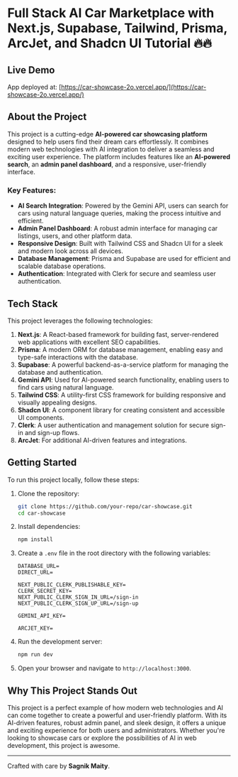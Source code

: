 # Full Stack AI Car Marketplace with Next.js, Supabase, Tailwind, Prisma, ArcJet, and Shadcn UI Tutorial 🔥🔥

## Live Demo
App deployed at: [https://car-showcase-2o.vercel.app/](https://car-showcase-2o.vercel.app/)

## About the Project
This project is a cutting-edge **AI-powered car showcasing platform** designed to help users find their dream cars effortlessly. It combines modern web technologies with AI integration to deliver a seamless and exciting user experience. The platform includes features like an **AI-powered search**, an **admin panel dashboard**, and a responsive, user-friendly interface.

### Key Features:
- **AI Search Integration**: Powered by the Gemini API, users can search for cars using natural language queries, making the process intuitive and efficient.
- **Admin Panel Dashboard**: A robust admin interface for managing car listings, users, and other platform data.
- **Responsive Design**: Built with Tailwind CSS and Shadcn UI for a sleek and modern look across all devices.
- **Database Management**: Prisma and Supabase are used for efficient and scalable database operations.
- **Authentication**: Integrated with Clerk for secure and seamless user authentication.

## Tech Stack
This project leverages the following technologies:

1. **Next.js**: A React-based framework for building fast, server-rendered web applications with excellent SEO capabilities.
2. **Prisma**: A modern ORM for database management, enabling easy and type-safe interactions with the database.
3. **Supabase**: A powerful backend-as-a-service platform for managing the database and authentication.
4. **Gemini API**: Used for AI-powered search functionality, enabling users to find cars using natural language.
5. **Tailwind CSS**: A utility-first CSS framework for building responsive and visually appealing designs.
6. **Shadcn UI**: A component library for creating consistent and accessible UI components.
7. **Clerk**: A user authentication and management solution for secure sign-in and sign-up flows.
8. **ArcJet**: For additional AI-driven features and integrations.

## Getting Started
To run this project locally, follow these steps:

1. Clone the repository:
   ```bash
   git clone https://github.com/your-repo/car-showcase.git
   cd car-showcase
   ```

2. Install dependencies:
   ```bash
   npm install
   ```

3. Create a `.env` file in the root directory with the following variables:
   ```
   DATABASE_URL=
   DIRECT_URL=

   NEXT_PUBLIC_CLERK_PUBLISHABLE_KEY=
   CLERK_SECRET_KEY=
   NEXT_PUBLIC_CLERK_SIGN_IN_URL=/sign-in
   NEXT_PUBLIC_CLERK_SIGN_UP_URL=/sign-up

   GEMINI_API_KEY=

   ARCJET_KEY=
   ```

4. Run the development server:
   ```bash
   npm run dev
   ```

5. Open your browser and navigate to `http://localhost:3000`.

## Why This Project Stands Out
This project is a perfect example of how modern web technologies and AI can come together to create a powerful and user-friendly platform. With its AI-driven features, robust admin panel, and sleek design, it offers a unique and exciting experience for both users and administrators. Whether you're looking to showcase cars or explore the possibilities of AI in web development, this project is awesome.

---
Crafted with care by **Sagnik Maity**.